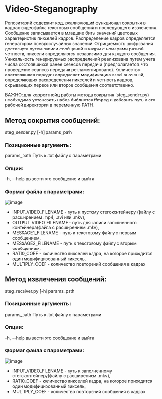 # Video-Steganography
Репозиторий содержит код, реализующий функционал сокрытия в кадрах видеофайла текстовых сообщений и последующего извлечения. Сообщение записывается в младшие биты значений цветовых характеристик пикселей кадров. Распределение кадров определяется генератором псевдослучайных значений.
Отрицаемость шифрования достигнута путем записи сообщений в кадры с номерами разной четности, пиксели определяются независимо для каждого сообщения.
Уникальность генерируемых распределений реализована путем учета числа состоявшихся ранее сеансов передачи (предполагается, что проведение сеансов передачи регламентировано). Количество состоявшихся передач определяет модификацию seed-значений, определяющих распределения пикселей и четность кадров, скрывающих первое или второе сообщения соответственно.

ВАЖНО: для корректнойц работы метода сокрытия (steg_sender.py) необходимо установить набор библиотек ffmpeg и добавить путь к его рабочей директории в переменную PATH.
## Метод сокрытия сообщений:
steg_sender.py [-h] params_path

### Позиционные аргументы:
  params_path  Путь к .txt файлу с параметрами

### Опции:
  -h, --help   вывести это сообщение и выйти 

### Формат файла с параметрами:
![image](https://github.com/avvakumtheprotopope/Video-Steganography/assets/78872231/13a681bc-6421-4bf1-840b-a034a7d5b066)

- INPUT_VIDEO_FILENAME - путь к пустому стегоконтейнеру (файлу с расширением .mp4, .avi или .mkv),
- OUTPUT_VIDEO_FILENAME - путь для записи заполненного контейнера(файла с расширением .mkv),
- MESSAGE1_FILENAME - путь к текстовому файлу с первым сообщением,
- MESSAGE2_FILENAME - путь к текстовому файлу с вторым сообщением,
- RATIO_COEF - количество пикселей кадра, на которое приходится один модифицированный пиксель,
- MULTIPLY_COEF - количество повторений сообщения в кадрах


## Метод извлечения сообщений:
steg_receiver.py [-h] params_path

### Позиционные аргументы:

  params_path  Путь к .txt файлу с параметрами

### Опции:
  -h, --help   вывести это сообщение и выйти 
  
### Формат файла с параметрами:
![image](https://github.com/avvakumtheprotopope/Video-Steganography/assets/78872231/3e7e8b1e-e259-4bcb-9ccb-6c8f76c63254)

- INPUT_VIDEO_FILENAME - путь к заполненному стегоконтейнеру(файлу с расширением .mkv),
- RATIO_COEF - количество пикселей кадра, на которое приходится один модифицированный пиксель,
- MULTIPLY_COEF - количество повторений сообщения в кадрах










    
